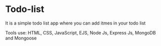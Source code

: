 # Todo-list

It is a simple todo list app where you can add itmes in your todo list

Tools use: HTML, CSS, JavaScript, EJS, Node Js, Express Js, MongoDB and Mongoose
